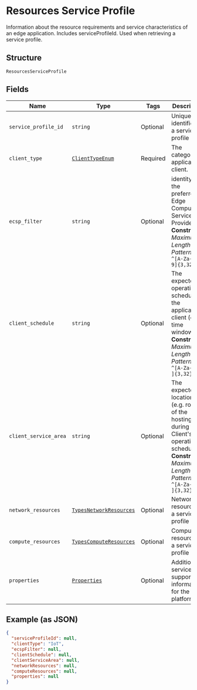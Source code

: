 
# Resources Service Profile

Information about the resource requirements and service characteristics of an edge application. Includes serviceProfileId. Used when retrieving a service profile.

## Structure

`ResourcesServiceProfile`

## Fields

| Name | Type | Tags | Description |
|  --- | --- | --- | --- |
| `service_profile_id` | `string` | Optional | Unique identifier for a service profile |
| `client_type` | [`ClientTypeEnum`](../../doc/models/client-type-enum.md) | Required | The category of application client. |
| `ecsp_filter` | `string` | Optional | identity of the preferred Edge Computing Service Provider<br>**Constraints**: *Maximum Length*: `32`, *Pattern*: `^[A-Za-z0-9]{3,32}$` |
| `client_schedule` | `string` | Optional | The expected operation schedule of the application client (e.g. time windows)<br>**Constraints**: *Maximum Length*: `32`, *Pattern*: `^[A-Za-z0-9 ]{3,32}$` |
| `client_service_area` | `string` | Optional | The expected location(s) (e.g. route) of the hosting UE during the Client's operation schedule.<br>**Constraints**: *Maximum Length*: `32`, *Pattern*: `^[A-Za-z0-9 ]{3,32}$` |
| `network_resources` | [`TypesNetworkResources`](../../doc/models/types-network-resources.md) | Optional | Network resources of a service profile |
| `compute_resources` | [`TypesComputeResources`](../../doc/models/types-compute-resources.md) | Optional | Compute resources of a service profile |
| `properties` | [`Properties`](../../doc/models/properties.md) | Optional | Additional service support information for the MEC platform. |

## Example (as JSON)

```json
{
  "serviceProfileId": null,
  "clientType": "IoT",
  "ecspFilter": null,
  "clientSchedule": null,
  "clientServiceArea": null,
  "networkResources": null,
  "computeResources": null,
  "properties": null
}
```

